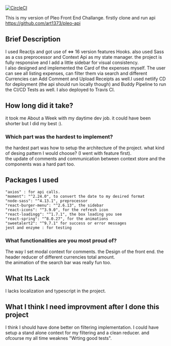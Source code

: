 [![CircleCI](https://circleci.com/gh/art1373/Pleo-FrontChallenge.svg)](https://https://github.com/art1373?tab=repositories)

This is my version of Pleo Front End Challange.
firstly clone and run api https://github.com/art1373/pleo-api
## Brief Description

I used Reactjs and got use of <=> 16 version features Hooks. also used Sass as a css preprocessor and Context Api as my state manager.
the project is fully responsive and I add a little sidebar for visual consistency.<br /> I also designed and implemented the Card of the expenses myself.
The user can see all listing expenses, can filter them via search and different Currencies
can Add Comment and Upload Receipts as well.I used netlify CD for deployment (the api should run locally though) and Buddy Pipeline to run the CI/CD Tests as well. I also deployed to Travis CI.
## How long did it take?
  it took me About a Week with my daytime dev job. it could have been shorter but I did my best :).

### Which part was the hardest to implement? 
the hardest part was how to setup the architecture of the project. what kind of desing pattern I would choose? (I went with feature first).<br />
the update of comments and communication between context store and the components was a hard part too.
## Packages I used
    "axios" : for api calls.
    "moment": "^2.24.0", to convert the date to my desired format
    "node-sass": "^4.13.1", preprocessor
    "react-burger-menu": "^2.6.13", the sidebar
    "react-icons": "^3.9.0", for the refresh icon
    "react-loadingg": "^1.7.1", the box loading you see
    "react-spring": "^8.0.27", for the animations
    "sweetalert2": "^9.7.1" for success or error messages
    jest and enzyme : for testing

### What functionalities are you most proud of?
The way I set modal context for comments. the Design of the front end. the header reducer of different currencies total amount.<br />
the animation of the search bar was really fun too.
## What Its Lack 
I lacks localization and typescript in the project. 

## What I think I need improvment after I done this project
I think I should have done better on filtering implementation. I could have setup a stand alone context for my filtering and a clean reducer. and ofcourse my all time weaknes "Wrting good tests".
